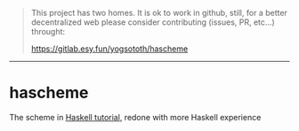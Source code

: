 > This project has two homes.
> It is ok to work in github, still, for a better decentralized web
> please consider contributing (issues, PR, etc...) throught:
>
> https://gitlab.esy.fun/yogsototh/hascheme

---


hascheme
========

The scheme in [Haskell tutorial](http://en.wikibooks.org/wiki/Write_Yourself_a_Scheme_in_48_Hours), redone with more Haskell experience
